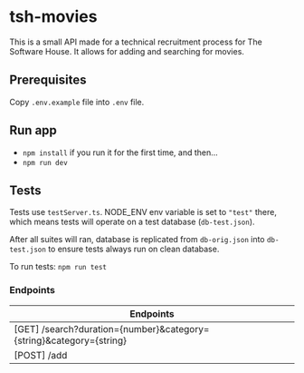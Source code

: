 # tsh-movies
This is a small API made for a technical recruitment process for The Software House. It allows for adding and searching for movies.

## Prerequisites
Copy `.env.example` file into `.env` file.

## Run app
- `npm install` if you run it for the first time, and then...
- `npm run dev`

## Tests
Tests use `testServer.ts`. NODE_ENV env variable is set to `"test"` there, which means tests will operate on a test database (`db-test.json`).

After all suites will ran, database is replicated from `db-orig.json` into `db-test.json` to ensure tests always run on clean database.

To run tests: `npm run test`

### Endpoints

| Endpoints                                                           |
|---------------------------------------------------------------------|
| [GET] /search?duration={number}&category={string}&category={string} |
| [POST] /add                                                         |


